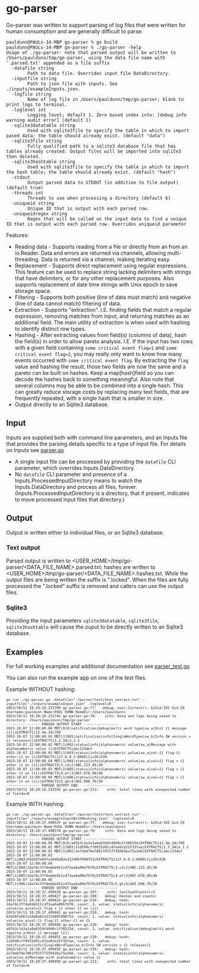 # go-parser
Go-parser was written to support parsing of log files that were written for human consumption and are generally difficult to parse.

```
pauldunn@PAULs-14-MBP go-parser % go build  
pauldunn@PAULs-14-MBP go-parser % ./go-parser -help
Usage of ./go-parser: note that parsed output will be written to /Users/pauldunn/tmp/go-parser, using the data file name with '.parsed.txt' appended as a file suffix 
  -datafile string
    	Path to data file. Overrides input file DataDirectory.
  -inputfile string
    	Path to json file with inputs. See ./inputs/exampleInputs.json.
  -logfile string
    	Name of log file in /Users/pauldunn/tmp/go-parser; blank to print logs to terminal.
  -loglevel int
    	Logging level; default 1. Zero based index into: [debug info warning audit error] (default 1)
  -sqlite3datatable string
    	Used with sqlite3file to specify the table in which to import pased data; the table should already exist. (default "data")
  -sqlite3file string
    	Fully qualified path to a sqlite3 database file that has tables already created. Output files will be imported into sqlite3 then deleted.
  -sqlite3hashtable string
    	Used with sqlite3file to specify the table in which to import the hash table; the table should already exist. (default "hash")
  -stdout
    	Output parsed data to STDOUT (in addition to file output) (default true)
  -threads int
    	Threads to use when processing a directory (default 6)
  -uniqueid string
    	Unique ID that is output with each parsed row.
  -uniqueidregex string
    	Regex that will be called on the input data to find a unique ID that is output with each parsed row. Overrides uniqueid parameter
```  

Features:
* Reading data - Supports reading from a file or directly from an from an io.Reader. Data and errors are returned via channels, allowing multi-threading. Data is returned via a channel, making iterating easy.
* Replacement - Supports direct replacement using regular expressions. This feature can be used to replace string lacking delimiters with strings that have delimiters, or for any other replacement purposes. Also supports replacement of date time strings with Unix epoch to save storage space. 
* Filtering - Supports both positive (line of data must match) and negative (line of data cannot match) filtering of data.
* Extraction - Supports "extraction". I.E. finding fields that match a regular expression, removing matches from input, and returning matches as an additional field. The main utility of extraction is when used with hashing to identify distinct row types. 
* Hashing - After extracting values from field(s) (columns of data), hash the field(s) in order to allow pareto analysis. I.E. If the input has two rows with a given field containing `some critical event flag=1` and `some critical event flag=2`, you may really only want to know how many events occurred with `some critical event flag`. By extracting the `flag` value and hashing the result, those two fields are now the same and a pareto can be built on hashes. Keep a map[hash]field so you can decode the hashes back to something meaningful. Also note that several columns may be able to be combined into a single hash. This can greatly reduce storage costs by replacing many text fields, that are frequently repeated, with a single hash that is smaller in size.
* Output directly to an Sqlite3 database.

## Input
Inputs are supplied both with command line parameters, and an Inputs file that provides the parsing details specific to a type of input file. For details on Inputs see [parser.go](./parser/parser.go)
* A single input file can be processed by providing the `datafile` CLI parameter, which overrides Inputs.DataDirectory.
* No `datafile` CLI parameter and presence of a Inputs.ProcessedInputDirectory means to watch the Inputs.DataDirectory and process all files, forever. (Inputs.ProcessedInputDirectory is a directory, that if present, indicates to move processed input files that directory.)  
## Output
Output is written either to individual files, or an Sqlite3 database.
### Text output
Parsed output is written to <USER_HOME>/tmp/go-parser/<DATA_FILE_NAME>.parsed.txt; hashes are written to <USER_HOME>/tmp/go-parser/<DATA_FILE_NAME>.hashes.txt. While the output files are being written the suffix is ".locked". When the files are fully processed the ".locked" suffix is removed and callers can use the output files.    
### Sqlite3
Providing the input parameters `sqlite3datatable`, `sqlite3file`, `sqlite3hashtable` will cause the ouput to be directly written to an Sqlite3 database. 

## Examples
For full working examples and additional documentation see [parser_test.go](./parser/parser_test.go)

You can also run the example app on one of the test files.

Example WITHOUT hashing:
<font size=0.5em>
```
go run ./go-parser.go -datafile="./parser/test/test_extract.txt" -inputfile="./inputs/exampleInput.json" -loglevel=0                
2023/10/11 18:28:16.251709 go-parser.go:77:   debug: user.Current(): &{Uid:501 Gid:20 Username:pauldunn Name:PAUL DUNN HomeDir:/Users/pauldunn}
2023/10/11 18:28:16.251742 go-parser.go:78:    info: Data and logs being saved to directory: /Users/pauldunn/tmp/go-parser
---------------- PARSED OUTPUT START ----------------
2023-10-07 12:00:00.00 MDT|0|0|notification|debug|multi word type|sw_a|Unit {} message ({})|EXTRACTS|12.Ab.34|789
2023-10-07 12:00:00.01 MDT|1|001|notification|info|SingleWordType|sw_b|Info SW version = {} release={}|EXTRACTS|1.2.34|a.1.1
2023-10-07 12:00:00.02 MDT|1|002|status|info|alphanumeric value|sw_a|Message with alphanumberic value {}|EXTRACTS|abc123def
2023-10-07 12:00:00.03 MDT|1|003|status|info|alphanumeric value|sw_a|val:{} flag:{} other:{} on {}|EXTRACTS|127.0.0.1:8080|1|x20|X30
2023-10-07 12:00:00.04 MDT|1|004|status|info|alphanumeric value|sw_a|val={} flag = {} other {} on ({})|EXTRACTS|3.cd|2|ABC.123_45|30
2023-10-07 12:00:00.05 MDT|1|005|status|info|alphanumeric value|sw_a|val={} flag = {} other {} on ({})|EXTRACTS|4.ef|3|DEF.678_90|40
2023-10-07 12:00:00.06 MDT|1|006|status|info|alphanumeric value|sw_a|val={} flag = {} other {} on ({})|EXTRACTS|5.gh|4|GHI.098_76|50
---------------- PARSED OUTPUT END   ----------------
2023/10/11 18:28:16.252592 go-parser.go:213:    info: total lines with unexpected number of fields=0
```
</font>

Example WITH hashing:
<font size=0.5em>
```
go run ./go-parser.go -datafile="./parser/test/test_extract.txt" -inputfile="./inputs/exampleInputWithHashing.json" -loglevel=0
2023/10/11 18:28:37.498537 go-parser.go:77:   debug: user.Current(): &{Uid:501 Gid:20 Username:pauldunn Name:PAUL DUNN HomeDir:/Users/pauldunn}
2023/10/11 18:28:37.498574 go-parser.go:78:    info: Data and logs being saved to directory: /Users/pauldunn/tmp/go-parser
---------------- PARSED OUTPUT START ----------------
2023-10-07 12:00:00.00 MDT|0|0|a07b3c1e3a1a0a0354fd900c1f38515d|EXTRACTS|12.Ab.34|789
2023-10-07 12:00:00.01 MDT|1|001|11d590cff0915d91c47ee0cb22f33faa|EXTRACTS|1.2.34|a.1.1
2023-10-07 12:00:00.02 MDT|1|002|2e7ddd79e7861f9157735943ba75e2b0|EXTRACTS|abc123def
2023-10-07 12:00:00.03 MDT|1|003|03d287e66fa1648a82a312d09f998f53|EXTRACTS|127.0.0.1:8080|1|x20|X30
2023-10-07 12:00:00.04 MDT|1|004|14a74c37f4ebbb911cd73aa6a00b7670|EXTRACTS|3.cd|2|ABC.123_45|30
2023-10-07 12:00:00.05 MDT|1|005|14a74c37f4ebbb911cd73aa6a00b7670|EXTRACTS|4.ef|3|DEF.678_90|40
2023-10-07 12:00:00.06 MDT|1|006|14a74c37f4ebbb911cd73aa6a00b7670|EXTRACTS|5.gh|4|GHI.098_76|50
---------------- PARSED OUTPUT END   ----------------
2023/10/11 18:28:37.499420 go-parser.go:207:    info: len(hashCounts)=5
2023/10/11 18:28:37.499427 go-parser.go:208:   debug: Hashes and counts:
2023/10/11 18:28:37.499433 go-parser.go:210:   debug: hash: 14a74c37f4ebbb911cd73aa6a00b7670, count: 3, value: status|info|alphanumeric value|sw_a|val={} flag = {} other {} on ({})
2023/10/11 18:28:37.499441 go-parser.go:210:   debug: hash: 03d287e66fa1648a82a312d09f998f53, count: 1, value: status|info|alphanumeric value|sw_a|val:{} flag:{} other:{} on {}
2023/10/11 18:28:37.499446 go-parser.go:210:   debug: hash: a07b3c1e3a1a0a0354fd900c1f38515d, count: 1, value: notification|debug|multi word type|sw_a|Unit {} message ({})
2023/10/11 18:28:37.499451 go-parser.go:210:   debug: hash: 11d590cff0915d91c47ee0cb22f33faa, count: 1, value: notification|info|SingleWordType|sw_b|Info SW version = {} release={}
2023/10/11 18:28:37.499456 go-parser.go:210:   debug: hash: 2e7ddd79e7861f9157735943ba75e2b0, count: 1, value: status|info|alphanumeric value|sw_a|Message with alphanumeric value {}
2023/10/11 18:28:37.499460 go-parser.go:213:    info: total lines with unexpected number of fields=0
```
</font>